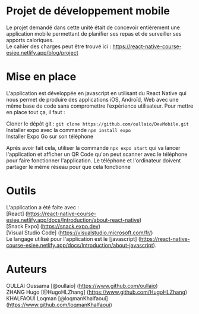 # Projet de développement mobile

Le projet demandé dans cette unité était de concevoir entièrement une application mobile permettant de planifier ses repas et de surveiller ses apports caloriques.\
Le cahier des charges peut être trouvé ici : https://react-native-course-esiee.netlify.app/blog/project

# Mise en place

L'application est développée en javascript en utilisant du React Native qui nous permet de produire des applications iOS, Androïd, Web avec une même base de code sans compromettre l’expérience utilisateur. Pour mettre en place tout ça, il faut :

Cloner le dépôt git : `git clone https://github.com/oullaio/DevMobile.git`\
Installer expo avec la commande `npm install expo`\
Installer Expo Go sur son téléphone

Après avoir fait cela, utiliser la commande `npx expo start` qui va lancer l'application et afficher un QR Code qu'on peut scanner avec le téléphone pour faire fonctionner l'application. Le téléphone et l'ordinateur doivent partager le même réseau pour que cela fonctionne

# Outils

L'application a été faite avec :\
[React] (https://react-native-course-esiee.netlify.app/docs/Introduction/about-react-native)\
[Snack Expo] (https://snack.expo.dev) \
[Visual Studio Code] (https://visualstudio.microsoft.com/fr/)\
Le langage utilisé pour l'application est le [javascript] (https://react-native-course-esiee.netlify.app/docs/Introduction/about-javascript).

# Auteurs

OULLAI Oussama [@oullaio] (https://www.github.com/oullaio)\
ZHANG Hugo [@HugoHLZhang] (https://www.github.com/HugoHLZhang)\
KHALFAOUI Loqman [@loqmanKhalfaoui] (https://www.github.com/loqmanKhalfaoui)
